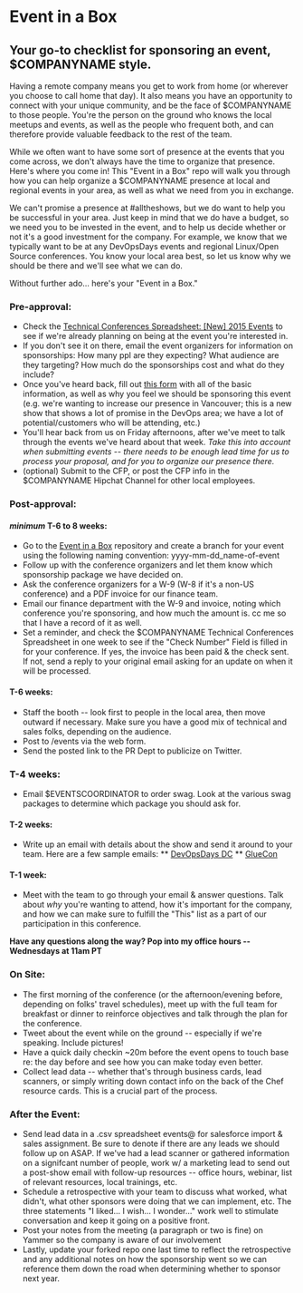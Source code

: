 # Event in a Box
## Your go-to checklist for sponsoring an event, $COMPANYNAME style.

Having a remote company means you get to work from home (or wherever you choose to call home that day). It also means you have an opportunity to connect with your unique community, and be the face of $COMPANYNAME to those people. You're the person on the ground who knows the local meetups and events, as well as the people who frequent both, and can therefore provide valuable feedback to the rest of the team.

While we often want to have some sort of presence at the events that you come across, we don't always have the time to organize that presence. Here's where you come in! This "Event in a Box" repo will walk you through how you can help organize a $COMPANYNAME presence at local and regional events in your area, as well as what we need from you in exchange.

We can't promise a presence at #alltheshows, but we do want to help you be successful in your area. Just keep in mind that we do have a budget, so we need you to be invested in the event, and to help us decide whether or not it's a good investment for the company. For example, we know that we typically want to be at any DevOpsDays events and regional Linux/Open Source conferences. You know your local area best, so let us know why we should be there and we'll see what we can do.

Without further ado... here's your "Event in a Box."

### Pre-approval:
* Check the [Technical Conferences Spreadsheet: [New] 2015 Events](https://docs.google.com/a/chef.io/spreadsheet/ccc?key=0AhSqvX6gSnKCdHNmMjNtS21CZk5hV3FHTlN1SGpaWEE#gid=36) to see if we're already planning on being at the event you're interested in.
* If you don't see it on there, email the event organizers for information on sponsorships: 
How many ppl are they expecting?
What audience are they targeting?
How much do the sponsorships cost and what do they include?
* Once you've heard back, fill out [this form](http://goo.gl/forms/UnCxcrZTia) with all of the basic information, as well as why you feel we should be sponsoring this event (e.g. we're wanting to increase our presence in Vancouver; this is a new show that shows a lot of promise in the DevOps area; we have a lot of potential/customers who will be attending, etc.)
* You'll hear back from us on Friday afternoons, after we've meet to talk through the events we've heard about that week. _Take this into account when submitting events -- there needs to be enough lead time for us to process your proposal, and for you to organize our presence there._
* (optional) Submit to the CFP, or post the CFP info in the $COMPANYNAME Hipchat Channel for other local employees.

### Post-approval:
#### _minimum_ T-6 to 8 weeks:
* Go to the [Event in a Box](https://github.com/mary-grace/event-in-a-box) repository and create a branch for your event using the following naming convention: yyyy-mm-dd_name-of-event
* Follow up with the conference organizers and let them know which sponsorship package we have decided on.
* Ask the conference organizers for a W-9 (W-8 if it's a non-US conference) and a PDF invoice for our finance team.
* Email our finance department with the W-9 and invoice, noting which conference you're sponsoring, and how much the amount is. cc me so that I have a record of it as well.
* Set a reminder, and check the $COMPANYNAME Technical Conferences Spreadsheet in one week to see if the "Check Number" Field is filled in for your conference. If yes, the invoice has been paid & the check sent. If not, send a reply to your original email asking for an update on when it will be processed.

#### T-6 weeks:
* Staff the booth -- look first to people in the local area, then move outward if necessary. Make sure you have a good mix of technical and sales folks, depending on the audience.
* Post to /events via the web form.
* Send the posted link to the PR Dept to publicize on Twitter.

### T-4 weeks:
* Email $EVENTSCOORDINATOR to order swag. Look at the various swag packages to determine which package you should ask for.

#### T-2 weeks:
* Write up an email with details about the show and send it around to your team. Here are a few sample emails:
** [DevOpsDays DC](https://github.com/mary-grace/event-in-a-box/blob/master/sample-email1.md)
** [GlueCon](https://github.com/mary-grace/event-in-a-box/blob/master/sample-email2.md)

#### T-1 week:
* Meet with the team to go through your email & answer questions. Talk about _why_ you're wanting to attend, how it's important for the company, and how we can make sure to fulfill the "This" list as a part of our participation in this conference.

**Have any questions along the way? Pop into my office hours -- Wednesdays at 11am PT**

### On Site:
* The first morning of the conference (or the afternoon/evening before, depending on folks' travel schedules), meet up with the full team for breakfast or dinner to reinforce objectives and talk through the plan for the conference.
* Tweet about the event while on the ground -- especially if we're speaking. Include pictures!
* Have a quick daily checkin ~20m before the event opens to touch base re: the day before and see how you can make today even better.
* Collect lead data -- whether that's through business cards, lead scanners, or simply writing down contact info on the back of the Chef resource cards. This is a crucial part of the process.

### After the Event:
* Send lead data in a .csv spreadsheet events@ for salesforce import & sales assignment. Be sure to denote if there are any leads we should follow up on ASAP. If we've had a lead scanner or gathered information on a signifcant number of people, work w/ a marketing lead to send out a post-show email with follow-up resources -- office hours, webinar, list of relevant resources, local trainings, etc.
* Schedule a retrospective with your team to discuss what worked, what didn't, what other sponsors were doing that we can implement, etc. The three statements "I liked... I wish... I wonder..." work well to stimulate conversation and keep it going on a positive front.
* Post your notes from the meeting (a paragraph or two is fine) on Yammer so the company is aware of our involvement
* Lastly, update your forked repo one last time to reflect the retrospective and any additional notes on how the sponsorship went so we can reference them down the road when determining whether to sponsor next year.

